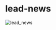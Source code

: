 # lead-news
![lead_news](https://user-images.githubusercontent.com/25081151/219856766-23a9d1ac-b3fa-496a-8be0-063be8d787e0.gif)
